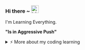 ### Hi there ~ <img src="https://user-images.githubusercontent.com/1303154/88677602-1635ba80-d120-11ea-84d8-d263ba5fc3c0.gif" width="24px" alt="hi">

I'm Learning Everything.

<b>"Is in Aggressive Push"</b>

<details>
<summary>⚡️ More about my coding learning</summary>
<br />
- Java <br />
- Html <br />
- Css <br />
- Dart <br />
- Php <br />
- Laravel <br />
- Pyhton <br />
- React Native <br />
- Kotlin <br />
</details>
